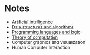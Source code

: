 # Notes

- [Artificial intelligence](./Artificial%20intelligence)
- [Data structures and algorithms](./Data%20Structure%20and%20Algorithm)
- [Programming languages and logic](./Programming%20languages%20and%20logic)
- [Theory of computation](./Theory%20of%20computation)
- Computer graphics and visualization
- Human Computer Interaction



